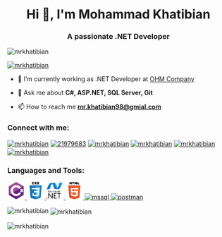 <h1 align="center">Hi 👋, I'm Mohammad Khatibian</h1>
<h3 align="center">A passionate .NET Developer</h3>

<p align="left"> <img src="https://komarev.com/ghpvc/?username=mrkhatibian&label=Profile%20views&color=0e75b6&style=flat" alt="mrkhatibian" /> </p>

<p align="left"> <a href="https://twitter.com/mrkhatibian" target="blank"><img src="https://img.shields.io/twitter/follow/mrkhatibian?logo=twitter&style=for-the-badge" alt="mrkhatibian" /></a> </p>

- 🔭 I’m currently working as .NET Developer at [OHM Company](https://manasmartco.com/)

- 💬 Ask me about **C#, ASP.NET, SQL Server, Git**

- 📫 How to reach me **mr.khatibian98@gmial.com**

<h3 align="left">Connect with me:</h3>
<p align="left">
<a href="https://twitter.com/mrkhatibian" target="blank"><img align="center" src="https://raw.githubusercontent.com/rahuldkjain/github-profile-readme-generator/master/src/images/icons/Social/twitter.svg" alt="mrkhatibian" height="30" width="40" /></a>
<a href="https://stackoverflow.com/users/21979683" target="blank"><img align="center" src="https://raw.githubusercontent.com/rahuldkjain/github-profile-readme-generator/master/src/images/icons/Social/stack-overflow.svg" alt="21979683" height="30" width="40" /></a>
<a href="https://fb.com/mrkhatibian" target="blank"><img align="center" src="https://raw.githubusercontent.com/rahuldkjain/github-profile-readme-generator/master/src/images/icons/Social/facebook.svg" alt="mrkhatibian" height="30" width="40" /></a>
<a href="https://instagram.com/mrkhatibian" target="blank"><img align="center" src="https://raw.githubusercontent.com/rahuldkjain/github-profile-readme-generator/master/src/images/icons/Social/instagram.svg" alt="mrkhatibian" height="30" width="40" /></a>
<a href="https://www.youtube.com/c/mrkhatibian" target="blank"><img align="center" src="https://raw.githubusercontent.com/rahuldkjain/github-profile-readme-generator/master/src/images/icons/Social/youtube.svg" alt="mrkhatibian" height="30" width="40" /></a>
<a href="https://www.hackerrank.com/mrkhatibian" target="blank"><img align="center" src="https://raw.githubusercontent.com/rahuldkjain/github-profile-readme-generator/master/src/images/icons/Social/hackerrank.svg" alt="mrkhatibian" height="30" width="40" /></a>
</p>

<h3 align="left">Languages and Tools:</h3>
<p align="left"> <a href="https://www.w3schools.com/cs/" target="_blank" rel="noreferrer"> <img src="https://raw.githubusercontent.com/devicons/devicon/master/icons/csharp/csharp-original.svg" alt="csharp" width="40" height="40"/> </a> <a href="https://www.w3schools.com/css/" target="_blank" rel="noreferrer"> <img src="https://raw.githubusercontent.com/devicons/devicon/master/icons/css3/css3-original-wordmark.svg" alt="css3" width="40" height="40"/> </a> <a href="https://dotnet.microsoft.com/" target="_blank" rel="noreferrer"> <img src="https://raw.githubusercontent.com/devicons/devicon/master/icons/dot-net/dot-net-original-wordmark.svg" alt="dotnet" width="40" height="40"/> </a> <a href="https://www.w3.org/html/" target="_blank" rel="noreferrer"> <img src="https://raw.githubusercontent.com/devicons/devicon/master/icons/html5/html5-original-wordmark.svg" alt="html5" width="40" height="40"/> </a> <a href="https://www.microsoft.com/en-us/sql-server" target="_blank" rel="noreferrer"> <img src="https://www.svgrepo.com/show/303229/microsoft-sql-server-logo.svg" alt="mssql" width="40" height="40"/> </a> <a href="https://postman.com" target="_blank" rel="noreferrer"> <img src="https://www.vectorlogo.zone/logos/getpostman/getpostman-icon.svg" alt="postman" width="40" height="40"/> </a> </p>

<p><img align="left" src="https://github-readme-stats.vercel.app/api/top-langs?username=mrkhatibian&show_icons=true&locale=en&layout=compact" alt="mrkhatibian" /></p>

<p>&nbsp;<img align="center" src="https://github-readme-stats.vercel.app/api?username=mrkhatibian&show_icons=true&locale=en" alt="mrkhatibian" /></p>

<p><img align="center" src="https://github-readme-streak-stats.herokuapp.com/?user=mrkhatibian&" alt="mrkhatibian" /></p>

